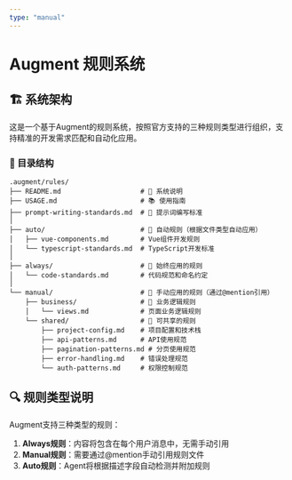 ```yaml
---
type: "manual"
---
```


# Augment 规则系统

## 🏗️ 系统架构

这是一个基于Augment的规则系统，按照官方支持的三种规则类型进行组织，支持精准的开发需求匹配和自动化应用。

### 📁 目录结构
```
.augment/rules/
├── README.md                    # 📖 系统说明
├── USAGE.md                     # 📚 使用指南
├── prompt-writing-standards.md  # 📝 提示词编写标准
│
├── auto/                        # 🤖 自动规则（根据文件类型自动应用）
│   ├── vue-components.md        # Vue组件开发规则
│   └── typescript-standards.md  # TypeScript开发标准
│
├── always/                      # 📌 始终应用的规则
│   └── code-standards.md        # 代码规范和命名约定
│
└── manual/                      # 👤 手动应用的规则（通过@mention引用）
    ├── business/                # 💼 业务逻辑规则
    │   └── views.md             # 页面业务逻辑规则
    └── shared/                  # 🔄 可共享的规则
        ├── project-config.md    # 项目配置和技术栈
        ├── api-patterns.md      # API使用规范
        ├── pagination-patterns.md # 分页使用规范
        ├── error-handling.md    # 错误处理规范
        └── auth-patterns.md     # 权限控制规范
```

## 🔍 规则类型说明

Augment支持三种类型的规则：

1. **Always规则**：内容将包含在每个用户消息中，无需手动引用
2. **Manual规则**：需要通过@mention手动引用规则文件
3. **Auto规则**：Agent将根据描述字段自动检测并附加规则
